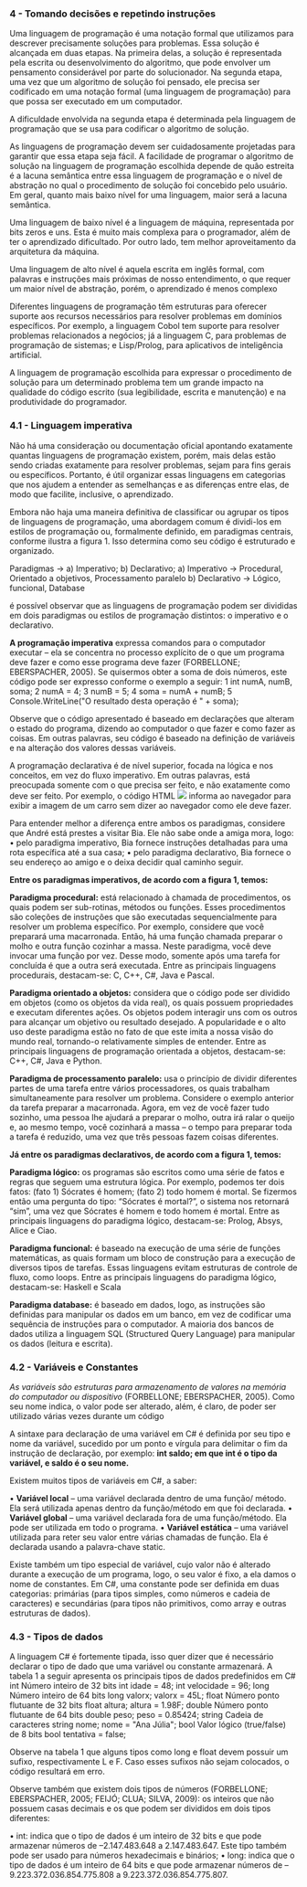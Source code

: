 ### 4 - Tomando decisões e repetindo instruções
Uma linguagem de programação é uma notação formal que utilizamos para descrever precisamente soluções para problemas. Essa solução é alcançada em duas etapas. Na primeira delas, a solução é representada pela escrita ou desenvolvimento do algoritmo, que pode envolver um pensamento considerável por parte do solucionador. Na segunda etapa, uma vez que um algoritmo de solução foi pensado, ele precisa ser codificado em uma notação formal (uma linguagem de programação) para que possa ser executado em um computador.

A dificuldade envolvida na segunda etapa é determinada pela linguagem de programação que se usa para codificar o algoritmo de solução.

As linguagens de programação devem ser cuidadosamente projetadas para garantir que essa etapa seja fácil. A facilidade de programar o algoritmo de solução na linguagem de programação escolhida depende de quão estreita é a lacuna semântica entre essa linguagem de programação e o nível de abstração no qual o procedimento de solução foi concebido pelo usuário. Em geral, quanto mais baixo nível for uma linguagem, maior será a lacuna semântica.

Uma linguagem de baixo nível é a linguagem de máquina, representada por bits zeros e uns. Esta é muito mais complexa para o programador, além de ter o aprendizado dificultado. Por outro lado, tem melhor aproveitamento da arquitetura da máquina.

Uma linguagem de alto nível é aquela escrita em inglês formal, com palavras e instruções mais próximas de nosso entendimento, o que requer um maior nível de abstração, porém, o aprendizado é menos complexo

Diferentes linguagens de programação têm estruturas para oferecer suporte aos recursos necessários para resolver problemas em domínios específicos. Por exemplo, a linguagem Cobol tem suporte para resolver problemas relacionados a negócios; já a linguagem C, para problemas de programação de sistemas; e Lisp/Prolog, para aplicativos de inteligência artificial.

A linguagem de programação escolhida para expressar o procedimento de solução para um determinado problema tem um grande impacto na qualidade do código escrito (sua legibilidade, escrita e manutenção) e na produtividade do programador.

### 4.1 - Linguagem imperativa
Não há uma consideração ou documentação oficial apontando exatamente quantas linguagens de programação existem, porém, mais delas estão sendo criadas exatamente para resolver problemas, sejam para fins gerais ou específicos. Portanto, é útil organizar essas linguagens em categorias que nos ajudem a entender as semelhanças e as diferenças entre elas, de modo que facilite, inclusive, o aprendizado.

Embora não haja uma maneira definitiva de classificar ou agrupar os tipos de linguagens de programação, uma abordagem comum é dividi-los em estilos de programação ou, formalmente definido, em paradigmas centrais, conforme ilustra a figura 1. Isso determina como seu código é estruturado e organizado.

Paradigmas -> a) Imperativo; b) Declarativo; 
a) Imperativo -> Procedural, Orientado a objetivos, Processamento paralelo
b) Declarativo -> Lógico, funcional, Database

é possível observar que as linguagens de programação podem ser divididas em dois paradigmas ou estilos de programação distintos: o imperativo e o declarativo.

**A programação imperativa** expressa comandos para o computador executar – ela se concentra no processo explícito de o que um programa deve fazer e como esse programa deve fazer (FORBELLONE; EBERSPACHER, 2005). 
Se quisermos obter a soma de dois números, este código pode ser expresso conforme o exemplo a seguir: 
1 int numA, numB, soma; 
2 numA = 4; 
3 numB = 5; 
4 soma = numA + numB; 
5 Console.WriteLine("O resultado desta operação é " + soma);

Observe que o código apresentado é baseado em declarações que alteram o estado do programa, dizendo ao computador o que fazer e como fazer as coisas. Em outras palavras, seu código é baseado na definição de variáveis e na alteração dos valores dessas variáveis.

A programação declarativa é de nível superior, focada na lógica e nos conceitos, em vez do fluxo imperativo. Em outras palavras, está preocupada somente com o que precisa ser feito, e não exatamente como deve ser feito. Por exemplo, o código HTML ![](./carro.jpg) informa ao navegador para exibir a imagem de um carro sem dizer ao navegador como ele deve fazer.

Para entender melhor a diferença entre ambos os paradigmas, considere que André está prestes a visitar Bia. Ele não sabe onde a amiga mora, logo: • pelo paradigma imperativo, Bia fornece instruções detalhadas para uma rota específica até a sua casa; • pelo paradigma declarativo, Bia fornece o seu endereço ao amigo e o deixa decidir qual caminho seguir.

**Entre os paradigmas imperativos, de acordo com a figura 1, temos:**

**Paradigma procedural:** está relacionado à chamada de procedimentos, os quais podem ser sub-rotinas, métodos ou funções. Esses procedimentos são coleções de instruções que são executadas sequencialmente para resolver um problema específico. Por exemplo, considere que você preparará uma macarronada. Então, há uma função chamada preparar o molho e outra função cozinhar a massa. Neste paradigma, você deve invocar uma função por vez. Desse modo, somente após uma tarefa for concluída é que a outra será executada. Entre as principais linguagens procedurais, destacam-se: C, C++, C#, Java e Pascal.

**Paradigma orientado a objetos:** considera que o código pode ser dividido em objetos (como os objetos da vida real), os quais possuem propriedades e executam diferentes ações. Os objetos podem interagir uns com os outros para alcançar um objetivo ou resultado desejado. A popularidade e o alto uso deste paradigma estão no fato de que este imita a nossa visão do mundo real, tornando-o relativamente simples de entender. Entre as principais linguagens de programação orientada a objetos, destacam-se: C++, C#, Java e Python.

**Paradigma de processamento paralelo:** usa o princípio de dividir diferentes partes de uma tarefa entre vários processadores, os quais trabalham simultaneamente para resolver um problema. Considere o exemplo anterior da tarefa preparar a macarronada. Agora, em vez de você fazer tudo sozinho, uma pessoa lhe ajudará a preparar o molho, outra irá ralar o queijo e, ao mesmo tempo, você cozinhará a massa – o tempo para preparar toda a tarefa é reduzido, uma vez que três pessoas fazem coisas diferentes.

**Já entre os paradigmas declarativos, de acordo com a figura 1, temos:**

**Paradigma lógico:** os programas são escritos como uma série de fatos e regras que seguem uma estrutura lógica. Por exemplo, podemos ter dois fatos: (fato 1) Sócrates é homem; (fato 2) todo homem é mortal. Se fizermos então uma pergunta do tipo: “Sócrates é mortal?”, o sistema nos retornará “sim”, uma vez que Sócrates é homem e todo homem é mortal. Entre as principais linguagens do paradigma lógico, destacam-se: Prolog, Absys, Alice e Ciao.

**Paradigma funcional:** é baseado na execução de uma série de funções matemáticas, as quais formam um bloco de construção para a execução de diversos tipos de tarefas. Essas linguagens evitam estruturas de controle de fluxo, como loops. Entre as principais linguagens do paradigma lógico, destacam-se: Haskell e Scala

**Paradigma database:** é baseado em dados, logo, as instruções são definidas para manipular os dados em um banco, em vez de codificar uma sequência de instruções para o computador. A maioria dos bancos de dados utiliza a linguagem SQL (Structured Query Language) para manipular os dados (leitura e escrita).

### 4.2 - Variáveis e Constantes
*As variáveis são estruturas para armazenamento de valores na memória do computador ou dispositivo* (FORBELLONE; EBERSPACHER, 2005). Como seu nome indica, o valor pode ser alterado, além, é claro, de poder ser utilizado várias vezes durante um código

A sintaxe para declaração de uma variável em C# é definida por seu tipo e nome da variável, sucedido por um ponto e vírgula para delimitar o fim da instrução de declaração, por exemplo: **int saldo; em que int é o tipo da variável, e saldo é o seu nome.**

Existem muitos tipos de variáveis em C#, a saber: 

• **Variável local** – uma variável declarada dentro de uma função/ método. Ela será utilizada apenas dentro da função/método em que foi declarada. 
• **Variável global** – uma variável declarada fora de uma função/método. Ela pode ser utilizada em todo o programa. 
• **Variável estática** – uma variável utilizada para reter seu valor entre várias chamadas de função. Ela é declarada usando a palavra-chave static.

Existe também um tipo especial de variável, cujo valor não é alterado durante a execução de um programa, logo, o seu valor é fixo, a ela damos o nome de constantes. Em C#, uma constante pode ser definida em duas categorias: primárias (para tipos simples, como números e cadeia de caracteres) e secundárias (para tipos não primitivos, como array e outras estruturas de dados).

### 4.3 - Tipos de dados
A linguagem C# é fortemente tipada, isso quer dizer que é necessário declarar o tipo de dado que uma variável ou constante armazenará. A tabela 1 a seguir apresenta os principais tipos de dados predefinidos em C#
int Número inteiro de 32 bits int idade = 48; int velocidade = 96;
long Número inteiro de 64 bits long valorx; valorx = 45L;
float Número ponto flutuante de 32 bits float altura; altura = 1.98F;
double Número ponto flutuante de 64 bits double peso; peso = 0.85424;
string Cadeia de caracteres string nome; nome = "Ana Júlia";
bool Valor lógico (true/false) de 8 bits bool tentativa = false;

Observe na tabela 1 que alguns tipos como long e float devem possuir um sufixo, respectivamente L e F. Caso esses sufixos não sejam colocados, o código resultará em erro.

Observe também que existem dois tipos de números (FORBELLONE; EBERSPACHER, 2005; FEIJÓ; CLUA; SILVA, 2009): os inteiros que não possuem casas decimais e os que podem ser divididos em dois tipos diferentes: 

• int: indica que o tipo de dados é um inteiro de 32 bits e que pode armazenar números de –2.147.483.648 a 2.147.483.647. Este tipo também pode ser usado para números hexadecimais e binários; 
• long: indica que o tipo de dados é um inteiro de 64 bits e que pode armazenar números de –9.223.372.036.854.775.808 a 9.223.372.036.854.775.807.
